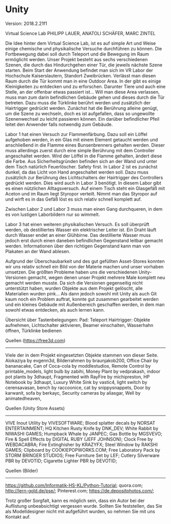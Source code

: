 ﻿# Unity
Version: 2018.2.21f1

Virtual Science Lab
PHILIPP LAUER, ANATOLI SCHÄFER, MARC ZINTEL

Die Idee hinter dem Virtual Science Lab, ist es auf simple Art und Weise einige chemische und physikalische Versuche durchführen zu können. Die Fortbewegung dabei soll durch Teleport und die Bewegung im Raum ermöglicht werden. 
Unser Projekt besteht aus sechs verschiedenen Szenen, die durch das Hindurchgehen einer Tür, die jeweils nächste Szene starten. Beim Start der Anwendung befindet man sich im VR Labor der Hochschule Kaiserslautern, Standort Zweibrücken. Verlässt man diesen Raum durch die Tür kommt man in eine Outdoor Area. In der gibt es einige Kleinigkeiten zu entdecken und zu erforschen. Darunter Tiere und auch eine Stelle, an der offenbar etwas passiert ist… Will man diese Area verlassen, muss man zum darin befindlichen Gebäude gehen und dieses durch die Tür betreten. Dazu muss die Türklinke berührt werden und zusätzlich der Hairtrigger gedrückt werden. Zunächst hat die Berührung alleine genügt, um die Szene zu wechseln, doch es ist aufgefallen, dass so ungewollte Szenenwechsel zu leicht passieren können. Ein darüber befindlicher Pfeil leitet den Anwender falls notwendig zum Gebäude. 

Labor 1 hat einen Versuch zur Flammenfärbung. Dazu soll ein Löffel aufgehoben werden, in ein Glas mit einem Element getaucht werden und anschließend in die Flamme eines Bunsenbrenners gehalten werden. Dieser muss allerdings zuerst durch eine simple Berührung mit dem Controller angeschaltet werden. Wird der Löffel in die Flamme gehalten, ändert diese die Farbe. Aus Sicherheitsgründen befinden sich an der Wand und unter dem Tisch natürlich Feuerlöscher. Safety first.
In Labor 2 ist es zunächst dunkel, da das Licht von Hand angeschaltet werden soll. Dazu muss zusätzlich zur Berührung des Lichtschalters der Hairtrigger des Controllers gedrückt werden. Dies wird auch in Labor 3 benötigt. In diesem Labor gibt es einen nützlichen Alltagsversuch. Auf einem Tisch steht ein Glasgefäß mit Aceton und im Raum liegt Styropor verteilt. Nimmt man das Styropor auf und wirft es in das Gefäß löst es sich relativ schnell komplett auf. 

Zwischen Labor 2 und Labor 3 muss man einen Gang durchqueren, in dem es von lustigen Laborbildern nur so wimmelt.
 
Labor 3 hat einen weiteren physikalischen Versuch. Es soll überprüft werden, ob destilliertes Wasser ein elektrischer Leiter ist. Ein Draht läuft durch Wasser endet an einer Glühbirne. Das destillierte Wasser muss jedoch erst durch einen daneben befindlichen Gegenstand leitbar gemacht werden. Informationen über den richtigen Gegenstand kann man von Plakaten an der Wand ablesen. 

Aufgrund der Überschaubarkeit und des gut gefüllten Asset-Stores konnten wir uns relativ schnell ein Bild von der Materie machen und unser vorhaben umsetzen. 
Die größten Probleme haben uns die verschiedenen Unity-Versionen gemacht, wegen denen unser Projekt mehrere Male komplett neu gemacht werden musste. Da sich die Versionen gegenseitig nicht unterstützt haben, wurden Objekte aus dem Projekt gelöscht, alle Materialien wurden pink... Als dann jedoch sowohl mit Unity als auch Git kaum noch ein Problem auftrat, konnte gut zusammen gearbeitet werden und ein kleines Gebäude mit Außenbereich geschaffen werden, in dem man sowohl etwas entdecken, als auch lernen kann.

Übersicht über Tastenbelegungen:
Pad: Teleport
Hairtrigger: Objekte aufnehmen, Lichtschalter aktivieren, Beamer einschalten, Wasserhahn öffnen, Türklinke bedienen


Quellen (https://free3d.com)
___________________________
Viele der in dem Projekt eingesetzten Objekte stammen von dieser Seite. 
Alokaziya by evgenn3d, Bilderrahmen by braunjakob200, Office Chair by bananacake, Can of Coca-cola by moddlestudios, Remote Control by printable_models, light bulb by zabihi, Money Plant by vedprakash, indoor pot plants by 3dhaupt, Fragmented with RayFire by michipreston, HP Notebook by 3dhaupt, Luxury White Sink by vastic4, light switch by cerensavasan, bench by raccoonice, cat by snippysnappets, Door by karwanit, sofa by berkayc, Security cameras by aliasgar, Well by animatedheaven,

Quellen (Unity Store Assets)
___________________________
VIVE Inout Utility by VIVESOFTWARE; Blood splatter decals by NORSAT ENTERTAINMENT; HQ Kitchen Rusty Knife by DNK_DEV; White Rabbit by NIWASHI GAMES; Humpback Whale by JANPEC; Gas Bottle by MGSVEVO; Fire & Spell Effects by DIGITAL RUBY (JEFF JOHNSON); Clock Free by WEBDACABRA; Fire Extinghisher by KRAZYFX; Steel Window by RAKSHI GAMES; Clipboard by COOKIEPOPWORKS.COM; Free Laboratory Pack by STORM BRINGER STUDIOS; Free Furniture Set by LEF; Cutlery Silverware PBR by DEVOTID; Cigarette Lighter PBR by DEVOTID; 

Quellen (Bilder)
___________________________
https://github.com/Informatik-HS-KL/Python-Tutorial; quora.com; http://lern-gold.de/pse/; Pinterest.com; https://de.depositphotos.com/;

Trotz großer Sorgfalt, kann es möglich sein, dass ein Autor bei der Auflistung unbeabsichtigt vergessen wurde. Sollten Sie feststellen, das Sie als Modelldesigner nicht mit aufgeführt wurden, so nehmen Sie mit uns Kontakt auf.